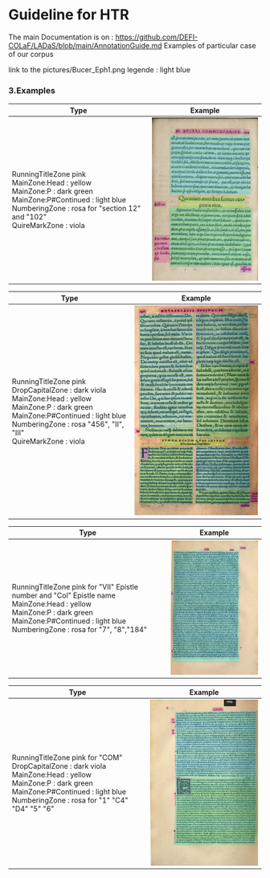 # Guideline for HTR
The main Documentation is on  : https://github.com/DEFI-COLaF/LADaS/blob/main/AnnotationGuide.md
Examples of particular case of our corpus 

link to the pictures/Bucer_Eph1.png
legende : light blue 


### 3.Examples
| Type | Example | 
| -------- | ------- |
|RunningTitleZone pink <br/>  MainZone:Head : yellow <br/> MainZone:P : dark green <br/> MainZone:P#Continued : light blue <br/> NumberingZone : rosa for "section 12" and "102" <br/> QuireMarkZone : viola| <img src="/pictures/Bucer_Eph_1.png" width="300"/>|


| Type | Example | 
| -------- | ------- |
|RunningTitleZone pink <br/> DropCapitalZone : dark viola <br/> MainZone:Head : yellow <br/> MainZone:P : dark green <br/> MainZone:P#Continued : light blue <br/> NumberingZone : rosa "456", "II", "III" <br/> QuireMarkZone : viola| <img src="/pictures/Bucer_Rm_1.png" width="300"/>|


| Type | Example | 
| -------- | ------- |
|RunningTitleZone pink for "VII" Epistle number and "Col" Epistle name <br/>  MainZone:Head : yellow <br/> MainZone:P : dark green <br/> MainZone:P#Continued : light blue <br/> NumberingZone : rosa for "7", "8","184" | <img src="/pictures/Lefevre_1.png" width="300"/>|


| Type | Example | 
| -------- | ------- |
|RunningTitleZone pink for "COM" <br/>  DropCapitalZone : dark viola <br/> MainZone:Head : yellow <br/> MainZone:P : dark green <br/> MainZone:P#Continued : light blue <br/> NumberingZone : rosa for "1" "C4" "D4" "5" "6" | <img src="/pictures/Lefevre_2.png" width="300"/>|

